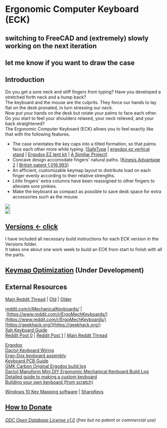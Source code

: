 # Ergonomic Computer Keyboard (ECK)

## switching to FreeCAD and (extremely) slowly working on the next iteration
## let me know if you want to draw the case

## Introduction
Do you get a sore neck and stiff fingers from typing? Have you developed a stretched forth neck and a hump back?  
The keyboard and the mouse are the culprits. They force our hands to lay flat on the desk pronated, in turn stressing our neck.  
Now put your hands on the desk but rotate your palms to face each other. Do you start to feel your shoulders relaxed, your neck relieved, and your back straightened?    
The Ergonomic Computer Keyboard (ECK) allows you to feel exactly like that with the following features.
- The case orientates the key caps into a tilted formation, so that palms face each other more while typing. [[SafeType](https://safetype.com/index.php?id_product=1&controller=product) | [ergodox ez vertical stand](https://www.thingiverse.com/thing:2748084)&nbsp;| [Ergodox EZ tent kit](https://www.thingiverse.com/thing:1433117) | [A Similiar Project](https://thomasbaart.nl/2019/01/20/vertikeeb-making-a-vertical-keyboard-part-1/)]
- Concave design accomodate fingers' natural paths. [[Kinesis Advantage 2](https://kinesis-ergo.com/shop/advantage2/)  | [British patent 1,016,993](https://geekhack.org/index.php?topic=63415)]  
- An efficient, customizable keymap layout to distribute load on each finger evenly according to their relative strengths.  
- Little fingers' extra columns have been reassigned to other fingers to alleviate sore pinkies.  
- Make the keyboard as compact as possible to save desk space for extra accessories such as the mouse.  

![](Keyboard0.jpg)  
![](Keyboard1.jpg)  

## [Versions <- click](Versions)  
I have included all necessary build instructions for each ECK version in the Versions folder.  
It takes one about one work week to build an ECK from start to finish with all the parts.

## [Keymap Optimization](KeymapOptimization) (Under Development)


## External Resources
[Main Reddit Thread](https://www.reddit.com/r/ErgoMechKeyboards/comments/g28c2i/ergonomicverticalkeyboard_thread/) | [Old](https://www.reddit.com/r/ErgoMechKeyboards/comments/fvxuw1/need_help_combining_all_of_the_good_features_from/) | [Older](https://www.reddit.com/r/MechanicalKeyboards/comments/fumlvb/possible_to_absorb_and_combine_all_of_the_good/)  

[reddit.com/r/MechanicalKeyboards/](http://reddit.com/r/MechanicalKeyboards/)&nbsp;|&nbsp;[https://www.reddit.com/r/ErgoMechKeyboards/](https://www.reddit.com/r/ErgoMechKeyboards/)  
[https://geekhack.org/](https://geekhack.org/)  
[Xah Keyboard Guide](http://Xah%20Keyboard%20Guide)  
[Reddit Post 0](https://www.reddit.com/r/MechanicalKeyboards/comments/fumlvb/possible_to_absorb_and_combine_all_of_the_good/) | [Reddit Post 1](https://www.reddit.com/r/ErgoMechKeyboards/comments/fvxuw1/need_help_combining_all_of_the_good_features_from/) | [Main Reddit Thread ](https://www.reddit.com/r/ErgoMechKeyboards/comments/g28c2i/ergonomicverticalkeyboard_thread/)  

[Ergodox](https://www.ergodox.io/)  
[Dactyl Keyboard Wiring](https://github.com/adereth/dactyl-keyboard/blob/master/guide/README.org#wiring)   
[Ergo-Dox keyboard assembly](https://www.youtube.com/watch?v=x1irVrAl3Ts)  
[Keyboard PCB Guide](https://github.com/ruiqimao/keyboard-pcb-guide)   
[GMK Carbon Original Ergodox build log](https://imgur.com/a/3riAB)  
[Dactyl Manuform Mini DIY Ergonomic Mechanical Keyboard Build Log](https://www.beekeeb.com/dactyl-manuform-mini-mechanical-keyboard-build-log/)   
[Detailed guide to making a custom keyboard](https://www.reddit.com/r/MechanicalKeyboards/comments/4l0p41/guide_detailed_guide_to_making_a_custom_keyboard/?utm_source=amp&utm_medium=&utm_content=post_body)  
[Building your own keyboard (from scratch)](https://medium.com/@monkeytypewritr/building-your-own-keyboard-from-scratch-bd0638c40850)  

[Windows 10 Key Mapping software](https://thegeekpage.com/top-10-best-free-key-mapping-software-for-windows-10/)&nbsp;| [SharpKeys](https://github.com/randyrants/sharpkeys/releases)


## [How to Donate](https://github.com/YangPiCui/ProjectIdeas/blob/main/README.md#how-to-donate-in-descending-preference-for-me)

###### [ODC Open Database License v1.0](https://choosealicense.com/appendix/)  (free but no patent or commercial use)
